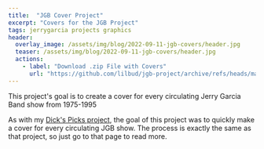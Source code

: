 ```yaml
---
title:  "JGB Cover Project"
excerpt: "Covers for the JGB Project"
tags: jerrygarcia projects graphics
header:
  overlay_image: /assets/img/blog/2022-09-11-jgb-covers/header.jpg
  teaser: /assets/img/blog/2022-09-11-jgb-covers/header.jpg
  actions:
    - label: "Download .zip File with Covers"
      url: "https://github.com/lilbud/jgb-project/archive/refs/heads/main.zip"
---
```

This project's goal is to create a cover for every circulating Jerry Garcia Band show from 1975-1995

As with my [Dick's Picks project](/projects/graphics/dp-project), the goal of this project was to quickly make a cover for every circulating JGB show. The process is exactly the same as that project, so just go to that page to read more.